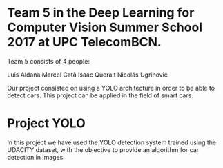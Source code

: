 # Team 5 in the Deep Learning for Computer Vision Summer School 2017 at UPC TelecomBCN.

Team 5 consists of 4 people:

Luis Aldana
Marcel Catà
Isaac Queralt
Nicolás Ugrinovic

Our project consisted on using a YOLO architecture in order to be able to detect cars. This project can be applied in the field of smart cars.

# Project YOLO

In this project we have used the YOLO detection system trained using the UDACITY dataset, with the objective to provide an algorithm for car detection in images.

<img src="http://i.imgur.com/JBxkHGZ.png" alt>



